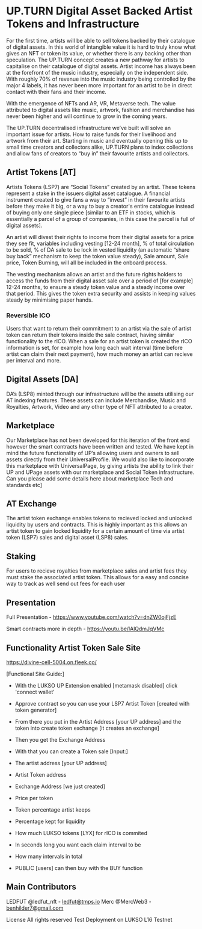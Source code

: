 
# UP.TURN Digital Asset Backed Artist Tokens and Infrastructure
For the first time, artists will be able to sell tokens backed by their catalogue of digital assets. In this world of intangible value it is hard to truly know what gives an NFT or token its value, or whether there is any backing other than speculation. The UP.TURN concept creates a new pathway for artists to capitalise on their catalogue of digital assets. Artist income has always been  at the forefront of the music industry, especially on the independent side. With roughly 70% of revenue into the music industry being controlled by the major 4 labels, it has never been more important for an artist to be in direct contact with their fans and their income.

With the emergence of NFTs and AR, VR,  Metaverse tech. The value attributed to digital assets like music, artwork, fashion and merchandise has never been higher and will continue to grow in the coming years.

The UP.TURN decentralised infrastructure we’ve built will solve an important issue for artists. How to raise funds for their livelihood and artwork from their art. Starting in music and eventually opening this up to small time creators and collectors alike, UP.TURN plans to index collections and allow fans of creators to “buy in” their favourite artists and collectors.

## Artist Tokens [AT]
Artists Tokens (LSP7) are “Social Tokens” created by an artist. These tokens represent a stake in the issuers digital asset catalogue. A financial instrument created to give fans a way to “invest” in their favourite artists before they make it big, or a way to buy a creator's entire catalogue instead of buying only one single piece [similar to an ETF in stocks, which is essentially a parcel of a group of companies, in this case the parcel is full of digital assets].


An artist will divest their rights to income from their digital assets for a price they see fit, variables including vesting [12-24 month], % of total circulation to be sold, % of DA sale to be lock in vested liquidity (an automatic “share buy back” mechanism to keep the token value steady), Sale amount, Sale price, Token Burning, will all be included in the onboard process.
 
The vesting mechanism allows an artist and the future rights holders to access the funds from their digital asset sale over a period of [for example] 12-24 months, to ensure a steady token value and a steady income over that period. This gives the token extra security and assists in keeping values steady by minimising paper hands. 

### Reversible ICO
Users that want to return their commitment to an artist via the sale of artist token
can return their tokens inside the sale contract, having similar functionality to 
the rICO. When a sale for an artist token is created the rICO information is set, for example
how long each wait interval (time before artist can claim their next payment), how much money
an artist can recieve per interval and more.


## Digital Assets [DA]
DA’s (LSP8) minted through our infrastructure will be the assets utilising our AT indexing features. These assets can include Merchandise, Music and Royalties, Artwork, Video and any other type of NFT attributed to a creator.


## Marketplace
Our Marketplace has not been developed for this iteration of the front end however the smart contracts have been written and tested. We have kept in mind the future functionality of UP’s allowing users and owners to sell assets directly from their UniversalProfile. We would also like to incorporate this marketplace with UniversalPage, by giving artists the ability to link their UP and UPage assets with our marketplace and Social Token infrastructure.
Can you please add some details here about marketplace Tech and standards etc]


## AT Exchange
The artist token exchange enables tokens to recieved locked and unlocked liquidity
by users and contracts. This is highly important as this allows an artist token
to gain locked liquidity for a certain amount of time via artist token (LSP7) sales and 
digital asset (LSP8) sales.

## Staking

For users to recieve royalties from marketplace sales and artist fees they must stake 
the associated artist token. This allows for a easy and concise way to track as well
send out fees for each user
## Presentation
Full Presentation - https://www.youtube.com/watch?v=dnZW0ojFjzE

Smart contracts more in depth - https://youtu.be/lAlQdmJqVMc

## Functionality Artist Token Sale Site
https://divine-cell-5004.on.fleek.co/

[Functional Site Guide:]
- With the LUKSO UP Extension enabled [metamask disabled] click 'connect wallet'
- Approve contract so you can use your LSP7 Artist Token [created with token generator]
- From there you put in the Artist Address [your UP address] and the token into create token exchange [it creates an exchange]
- Then you get the Exchange Address
- With that you can create a Token sale
[Input:]
- The artist address [your UP address]
- Artist Token address
- Exchange Address [we just created]
- Price per token
- Token percentage artist keeps
- Percentage kept for liquidity
- How much LUKSO tokens [LYX] for rICO is commited
- In seconds long you want each claim interval to be 
- How many intervals in total

- PUBLIC [users] can then buy with the BUY function

## Main Contributors
LEDFUT @ledfut_nft - ledfut@tmps.io
Merc @MercWeb3 - benhilder7@gmail.com

License
All rights reserved
Test Deployment on LUKSO L16 Testnet
